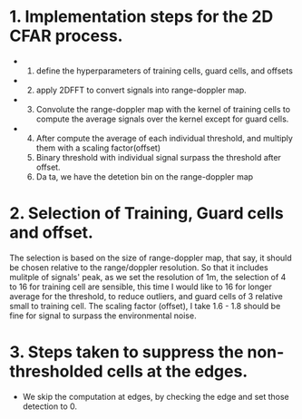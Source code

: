 # 1. Implementation steps for the 2D CFAR process.
- 1. define the hyperparameters of training cells, guard cells, and offsets
- 2. apply 2DFFT to convert signals into range-doppler map.
- 3. Convolute the range-doppler map with the kernel of training cells to compute the average signals over the kernel except for guard cells.
- 4. After compute the average of each individual threshold, and multiply them with a scaling factor(offset)
  5. Binary threshold with individual signal surpass the threshold after offset.
  6. Da ta, we have the detetion bin on the range-doppler map

# 2. Selection of Training, Guard cells and offset.
The selection is based on the size of range-doppler map, that say, it should be chosen relative to the range/doppler resolution.
So that it includes mulitple of signals' peak, as we set the resolution of 1m, the selection of 4 to 16 for training cell are sensible, this time I would like to 16 for longer average for the threshold, to reduce outliers,
and guard cells of 3 relative small to training cell.
The scaling factor (offset), I take 1.6 - 1.8 should be fine for signal to surpass the environmental noise.
# 3. Steps taken to suppress the non-thresholded cells at the edges.
- We skip the computation at edges, by checking the edge and set those detection to 0.
